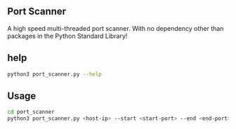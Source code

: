 ## Port Scanner

A high speed multi-threaded port scanner. With no dependency other than packages in the Python Standard Library!

## help

```bash
python3 port_scanner.py --help
```

## Usage

```bash
cd port_scanner
python3 port_scanner.py <host-ip> --start <start-port> --end <end-port>
```
